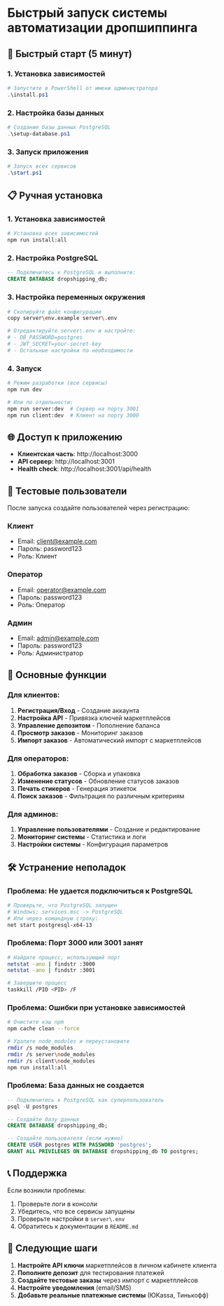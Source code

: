 # Быстрый запуск системы автоматизации дропшиппинга

## 🚀 Быстрый старт (5 минут)

### 1. Установка зависимостей
```powershell
# Запустите в PowerShell от имени администратора
.\install.ps1
```

### 2. Настройка базы данных
```powershell
# Создание базы данных PostgreSQL
.\setup-database.ps1
```

### 3. Запуск приложения
```powershell
# Запуск всех сервисов
.\start.ps1
```

## 📋 Ручная установка

### 1. Установка зависимостей
```bash
# Установка всех зависимостей
npm run install:all
```

### 2. Настройка PostgreSQL
```sql
-- Подключитесь к PostgreSQL и выполните:
CREATE DATABASE dropshipping_db;
```

### 3. Настройка переменных окружения
```bash
# Скопируйте файл конфигурации
copy server\env.example server\.env

# Отредактируйте server\.env и настройте:
# - DB_PASSWORD=postgres
# - JWT_SECRET=your-secret-key
# - Остальные настройки по необходимости
```

### 4. Запуск
```bash
# Режим разработки (все сервисы)
npm run dev

# Или по отдельности:
npm run server:dev  # Сервер на порту 3001
npm run client:dev  # Клиент на порту 3000
```

## 🌐 Доступ к приложению

- **Клиентская часть**: http://localhost:3000
- **API сервер**: http://localhost:3001
- **Health check**: http://localhost:3001/api/health

## 👤 Тестовые пользователи

После запуска создайте пользователей через регистрацию:

### Клиент
- Email: client@example.com
- Пароль: password123
- Роль: Клиент

### Оператор
- Email: operator@example.com
- Пароль: password123
- Роль: Оператор

### Админ
- Email: admin@example.com
- Пароль: password123
- Роль: Администратор

## 🔧 Основные функции

### Для клиентов:
1. **Регистрация/Вход** - Создание аккаунта
2. **Настройка API** - Привязка ключей маркетплейсов
3. **Управление депозитом** - Пополнение баланса
4. **Просмотр заказов** - Мониторинг заказов
5. **Импорт заказов** - Автоматический импорт с маркетплейсов

### Для операторов:
1. **Обработка заказов** - Сборка и упаковка
2. **Изменение статусов** - Обновление статусов заказов
3. **Печать стикеров** - Генерация этикеток
4. **Поиск заказов** - Фильтрация по различным критериям

### Для админов:
1. **Управление пользователями** - Создание и редактирование
2. **Мониторинг системы** - Статистика и логи
3. **Настройки системы** - Конфигурация параметров

## 🛠️ Устранение неполадок

### Проблема: Не удается подключиться к PostgreSQL
```bash
# Проверьте, что PostgreSQL запущен
# Windows: services.msc -> PostgreSQL
# Или через командную строку:
net start postgresql-x64-13
```

### Проблема: Порт 3000 или 3001 занят
```bash
# Найдите процесс, использующий порт
netstat -ano | findstr :3000
netstat -ano | findstr :3001

# Завершите процесс
taskkill /PID <PID> /F
```

### Проблема: Ошибки при установке зависимостей
```bash
# Очистите кэш npm
npm cache clean --force

# Удалите node_modules и переустановите
rmdir /s node_modules
rmdir /s server\node_modules
rmdir /s client\node_modules
npm run install:all
```

### Проблема: База данных не создается
```sql
-- Подключитесь к PostgreSQL как суперпользователь
psql -U postgres

-- Создайте базу данных
CREATE DATABASE dropshipping_db;

-- Создайте пользователя (если нужно)
CREATE USER postgres WITH PASSWORD 'postgres';
GRANT ALL PRIVILEGES ON DATABASE dropshipping_db TO postgres;
```

## 📞 Поддержка

Если возникли проблемы:
1. Проверьте логи в консоли
2. Убедитесь, что все сервисы запущены
3. Проверьте настройки в `server\.env`
4. Обратитесь к документации в `README.md`

## 🎯 Следующие шаги

1. **Настройте API ключи** маркетплейсов в личном кабинете клиента
2. **Пополните депозит** для тестирования платежей
3. **Создайте тестовые заказы** через импорт с маркетплейсов
4. **Настройте уведомления** (email/SMS)
5. **Добавьте реальные платежные системы** (ЮKassa, Тинькофф)






